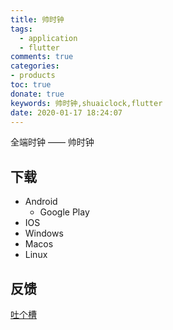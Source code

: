 ```yaml
---
title: 帅时钟
tags: 
  - application
  - flutter
comments: true
categories: 
- products
toc: true
donate: true
keywords: 帅时钟,shuaiclock,flutter
date: 2020-01-17 18:24:07
---
```


全端时钟 —— 帅时钟

## 下载

- Android
  - Google Play
- IOS
- Windows
- Macos
- Linux

## 反馈

[吐个槽](https://support.qq.com/products/154672)